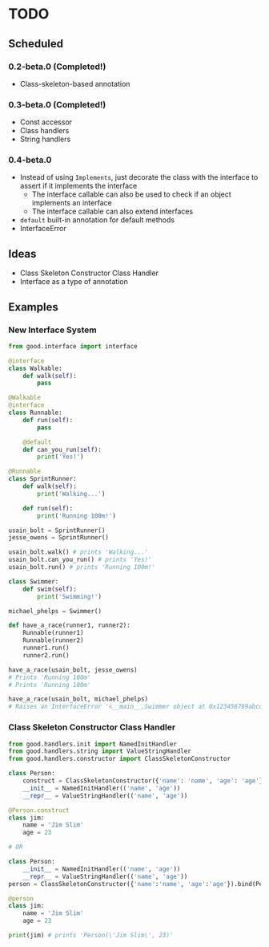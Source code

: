 # TODO

## Scheduled

### 0.2-beta.0 (Completed!)
- Class-skeleton-based annotation

### 0.3-beta.0 (Completed!)
- Const accessor
- Class handlers
- String handlers

### 0.4-beta.0
- Instead of using `Implements`, just decorate the class with the interface to assert if it implements the interface
    - The interface callable can also be used to check if an object implements an interface
    - The interface callable can also extend interfaces
- `default` built-in annotation for default methods
- InterfaceError

## Ideas
- Class Skeleton Constructor Class Handler
- Interface as a type of annotation

## Examples

### New Interface System

```python
from good.interface import interface

@interface
class Walkable:
    def walk(self):
        pass

@Walkable
@interface
class Runnable:
    def run(self):
        pass

    @default
    def can_you_run(self):
        print('Yes!')

@Runnable
class SprintRunner:
    def walk(self):
        print('Walking...')

    def run(self):
        print('Running 100m!')

usain_bolt = SprintRunner()
jesse_owens = SprintRunner()

usain_bolt.walk() # prints 'Walking...'
usain_bolt.can_you_run() # prints 'Yes!'
usain_bolt.run() # prints 'Running 100m!'

class Swimmer:
    def swim(self):
        print('Swimming!')

michael_phelps = Swimmer()

def have_a_race(runner1, runner2):
    Runnable(runner1)
    Runnable(runner2)
    runner1.run()
    runner2.run()

have_a_race(usain_bolt, jesse_owens)
# Prints 'Running 100m'
# Prints 'Running 100m'

have_a_race(usain_bolt, michael_phelps)
# Raises an InterfaceError '<__main__.Swimmer object at 0x123456789abcdef> (of type Swimmer) is not Runnable!'

```

### Class Skeleton Constructor Class Handler

```python
from good.handlers.init import NamedInitHandler
from good.handlers.string import ValueStringHandler
from good.handlers.constructor import ClassSkeletonConstructor

class Person:
    construct = ClassSkeletonConstructor({'name': 'name', 'age': 'age'})
    __init__ = NamedInitHandler(('name', 'age'))
    __repr__ = ValueStringHandler(('name', 'age'))

@Person.construct
class jim:
    name = 'Jim Slim'
    age = 23

# OR

class Person:
    __init__ = NamedInitHandler(('name', 'age'))
    __repr__ = ValueStringHandler(('name', 'age'))
person = ClassSkeletonConstructor({'name':'name', 'age':'age'}).bind(Person)

@person
class jim:
    name = 'Jim Slim'
    age = 23

print(jim) # prints 'Person(\'Jim Slim\', 23)'
```
